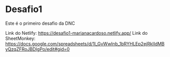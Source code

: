 # Desafio1
Este é o primeiro desafio da DNC

Link do Netlify: https://desafio1-marianacardoso.netlify.app/ 
Link do SheetMonkey: https://docs.google.com/spreadsheets/d/1l_GvWwInb_1bRYHLEp2ejRkIIdMByQzqZFRoJBDlgPo/edit#gid=0
